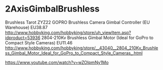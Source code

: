 # 2AxisGimbalBrushless

Brushless
Tarot ZYZ22 GOPRO Brushless Camera Gimbal Controller (EU Warehouse) EU38.87
http://www.hobbyking.com/hobbyking/store/uh_viewItem.asp?idproduct=53936
2804-210Kv Brushless Gimbal Motor (Ideal for GoPro to Compact Style Cameras) EU11.46
http://www.hobbyking.com/hobbyking/store/__43040__2804_210Kv_Brushless_Gimbal_Motor_Ideal_for_GoPro_to_Compact_Style_Cameras_.html

https://www.youtube.com/watch?v=wZOIpmNy1Mo
